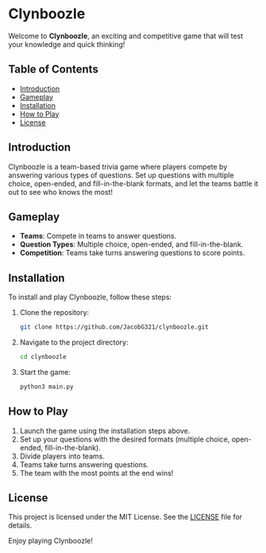# Clynboozle

Welcome to **Clynboozle**, an exciting and competitive game that will test your knowledge and quick thinking!

## Table of Contents
- [Introduction](#introduction)
- [Gameplay](#gameplay)
- [Installation](#installation)
- [How to Play](#how-to-play)
- [License](#license)

## Introduction
Clynboozle is a team-based trivia game where players compete by answering various types of questions. Set up questions with multiple choice, open-ended, and fill-in-the-blank formats, and let the teams battle it out to see who knows the most!

## Gameplay
- **Teams**: Compete in teams to answer questions.
- **Question Types**: Multiple choice, open-ended, and fill-in-the-blank.
- **Competition**: Teams take turns answering questions to score points.

## Installation
To install and play Clynboozle, follow these steps:

1. Clone the repository:
    ```sh
    git clone https://github.com/JacobG321/clynboozle.git
    ```
2. Navigate to the project directory:
    ```sh
    cd clynboozle
    ```
3. Start the game:
    ```sh
    python3 main.py
    ```

## How to Play
1. Launch the game using the installation steps above.
2. Set up your questions with the desired formats (multiple choice, open-ended, fill-in-the-blank).
3. Divide players into teams.
4. Teams take turns answering questions.
5. The team with the most points at the end wins!

## License
This project is licensed under the MIT License. See the [LICENSE](LICENSE) file for details.

Enjoy playing Clynboozle!